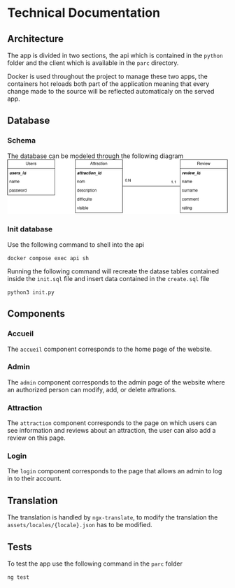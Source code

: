 # Technical Documentation

## Architecture

The app is divided in two sections, the api which is contained in the `python` folder and the client which is available in the `parc` directory.

Docker is used throughout the project to manage these two apps, the containers hot reloads both part of the application meaning that every change made to the source will be reflected automaticaly on the served app.

## Database

### Schema

The database can be modeled through the following diagram
![s](./MaintenanceApp.drawio.png)

### Init database

Use the following command to shell into the api

```shell
docker compose exec api sh
```

Running the following command will recreate the datase tables contained inside the `init.sql` file and insert data contained in the `create.sql` file

```shell
python3 init.py
```

## Components

### Accueil

The `accueil` component corresponds to the home page of the website.

### Admin

The `admin` component corresponds to the admin page of the website where an authorized person can modify, add, or delete attrations.

### Attraction

The `attraction` component corresponds to the page on which users can see information and reviews about an attraction, the user can also add a review on this page.

### Login

The `login` component corresponds to the page that allows an admin to log in to their account.

## Translation

The translation is handled by `ngx-translate`, to modify the translation the `assets/locales/{locale}.json` has to be modified.

## Tests

To test the app use the following command in the `parc` folder

```bash
ng test
```
